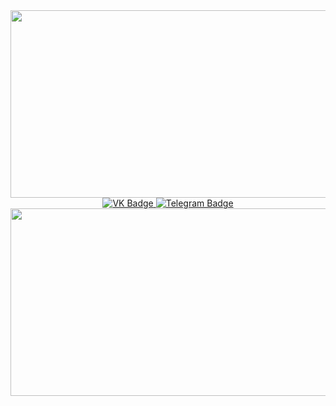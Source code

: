 
<div id="header" align="center">
  <img src="https://media.giphy.com/media/j3hl83ILQ5aQJJspLu/giphy.gif" width="700" height="300"/>
</div>

<div id="badges" align="center">
  <a href="https://vk.com/id201653873">
    <img src="https://img.shields.io/badge/VK.com-blue?logo=VK&logoColor=white" alt="VK Badge"/>
  </a>
  <a href="https://t.me/Sanches11l11">
    <img src="https://img.shields.io/badge/Telegram-darkblue?logo=Telegram&logoColor=white" alt="Telegram Badge"/>
  </a>
</div>

<div id="badges" align="center">
  <img src="https://komarev.com/ghpvc/?username=SanchesVB&style=flat-square&color=blue" alt=""/>
</div>

<div align="center">
  <img src="https://media.giphy.com/media/l1J9Ij5N0YKKxMNos/giphy.gif" width="600" height="300"/>
</div>


<!--
**SanchesVB/SanchesVB** is a ✨ _special_ ✨ repository because its `README.md` (this file) appears on your GitHub profile.

Here are some ideas to get you started:

- 🔭 I’m currently working on ...
- 🌱 I’m currently learning ...
- 👯 I’m looking to collaborate on ...
- 🤔 I’m looking for help with ...
- 💬 Ask me about ...
- 📫 How to reach me: ...
- 😄 Pronouns: ...
- ⚡ Fun fact: ...
-->
